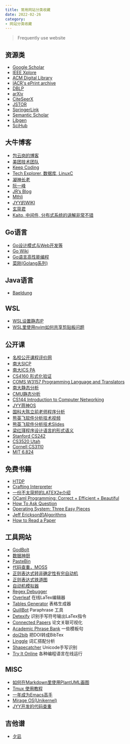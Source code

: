 ```yaml
---
title: 常用网站分类收藏
date: 2022-02-26
category:
- 网站分类收藏
---
```


> Frequently use website

<!-- more -->

## 资源类

- [Google Scholar](https://scholar.google.com/)
- [IEEE Xplore](https://ieeexplore.ieee.org/Xplore/home.jsp)
- [ACM Digital Library](https://dl.acm.org/)
- [IACR's ePrint archive](https://eprint.iacr.org/)
- [DBLP](https://dblp.uni-trier.de/)
- [arXiv](https://arxiv.org/)
- [CiteSeerX](http://citeseer.ist.psu.edu/index)
- [JSTOR](https://www.jstor.org/)
- [SpringerLink](https://link.springer.com/)
- [Semantic Scholar](https://www.semanticscholar.org/)
- [Libgen](https://libgen.is/)
- [SciHub](https://sci-hub.hkvisa.net/)

## 大牛博客

- [包云岗的博客](https://blog.sciencenet.cn/home.php?mod=space&uid=414166)
- [美团技术团队](https://tech.meituan.com/)
- [Keep Coding](https://liujiacai.net/)
- [Tech Explorer, 数据库, LinuxC](https://byronhe.com/)
- [凝神长老](https://www.jxtxzzw.com/)
- [阮一峰](http://www.ruanyifeng.com/blog/)
- [JR’s Blog](https://willendless.github.io/)
- [Mthli](https://mthli.xyz/)
- [JYY的WIKI](http://jyywiki.cn)
- [玄简君](https://ksqsf.moe/)
- [Kaito, 中间件, 分布式系统的讲解非常不错](http://kaito-kidd.com/)

## Go语言

- [Go设计模式与Web开发等](https://zhuanlan.zhihu.com/mohuishou)
- [Go Wiki](https://github.com/golang/go/wiki)
- [Go语言高性能编程](https://geektutu.com/post/high-performance-go.html)
- [菜刚(Golang系列)](https://i6448038.github.io/)

## Java语言

- [Baeldung](https://www.baeldung.com/)

## WSL

- [WSL设置静态IP](https://github.com/microsoft/WSL/issues/4210)
- [WSL里使用nvim如何共享剪贴板问题](https://github.com/neovim/neovim/wiki/FAQ#how-to-use-the-windows-clipboard-from-wsl)

## 公开课

- [名校公开课程评价网](https://conanhujinming.github.io/comments-for-awesome-courses/index.html)
- [南大SICP](https://nju-sicp.bitbucket.io/)
- [南大ICS PA](https://nju-projectn.github.io/ics-pa-gitbook/ics2021/index.html)
- [CS4160 形式化验证](https://www.cs.cornell.edu/courses/cs4160/2020sp/)
- [COMS W3157 Programming Language and Translators](http://www.cs.columbia.edu/~sedwards/classes/2021/4115-spring/)
- [南大静态分析](https://pascal-group.bitbucket.io/teaching.html)
- [CMU静态分析](http://www.cs.cmu.edu/~aldrich/courses/17-355-18sp/)
- [CS144 Introduction to Computer Networking](https://cs144.github.io/)
- [JYY蒋神OS](http://jyywiki.cn/OS/2022/)
- [国科大陈立前老师程序分析](https://www.educoder.net/classrooms/78obntkf/announcement)
- [熊英飞软件分析技术视频](https://liveclass.org.cn/cloudCourse/#/courseDetail/8mI06L2eRqk8GcsW)
- [熊英飞软件分析技术Slides](https://xiongyingfei.github.io/SA/2021/main.htm)
- [梁红瑾程序设计语言的形式语义](https://cs.nju.edu.cn/hongjin/teaching/semantics2020/index.htm)
- [Stanford CS242](https://stanford-cs242.github.io/f19/)
- [CS3520 Utah](https://my.eng.utah.edu/~cs3520/index.html)
- [Cornell CS3110](https://www.cs.cornell.edu/courses/cs3110/2020sp/lectures.html)
- [MIT 6.824](https://pdos.csail.mit.edu/6.824/)

## 免费书籍

- [HTDP](https://htdp.org/2022-2-9/Book/index.html)
- [Crafting Interpreter](https://craftinginterpreters.com/)
- [一份不太简短的LATEX2e介绍](http://mirrors.ctan.org/info/lshort/chinese/lshort-zh-cn.pdf)
- [OCaml Programming: Correct + Efficient + Beautiful](https://cs3110.github.io/textbook/cover.html)
- [How To Ask Question](https://github.com/ryanhanwu/How-To-Ask-Questions-The-Smart-Way/blob/main/README-zh_CN.md)
- [Operating System: Three Easy Pieces](https://pages.cs.wisc.edu/~remzi/OSTEP/)
- [Jeff Erickson的Algorithms](http://jeffe.cs.illinois.edu/teaching/algorithms/)
- [How to Read a Paper](http://www.mohu.org/info/lshort-cn.pdf)

## 工具网站

- [GodBolt](https://gcc.godbolt.org/)
- [数据神厨](https://gchq.github.io/CyberChef/)
- [PasteBin](https://paste.ofcode.org/)
- [代码查重，MOSS](https://theory.stanford.edu/~aiken/moss/)
- [正则表达式转非确定性有穷自动机](https://cyberzhg.github.io/toolbox/regex2nfa)
- [正则表达式铁道图](https://jex.im/regulex/#!flags=&re=%5E(a%7Cb)*%24)
- [自动机模拟器](https://ivanzuzak.info/noam/webapps/fsm_simulator/)
- [Regex Debugger](https://regex101.com/)
- [Overleaf](https://www.overleaf.com/) 在线LaTex编辑器
- [Tables Generator](https://www.tablesgenerator.com/) 表格生成器
- [QuillBot](https://quillbot.com/) Paraphrase 工具
- [Detexify](http://detexify.kirelabs.org/classify.html) 识别手写符号输出LaTex指令
- [Connected Papers](https://www.connectedpapers.com/) 论文关联可视化
- [Academic Phrase Bank](https://www.phrasebank.manchester.ac.uk/) 一些模板句
- [doi2bib](https://www.doi2bib.org/) 把DOI转成BibTex
- [Linggle](https://linggle.com/) 词汇搭配分析
- [Shapecatcher](https://shapecatcher.com/) Unicode手写识别
- [Try It Online](https://tio.run/#) 各种编程语言在线运行

## MISC

- [如何在Markdown里使用PlantUML画图](https://blog.csdn.net/Honnyee/article/details/115243923)
- [Tmux 使用教程](http://www.ruanyifeng.com/blog/2019/10/tmux.html)
- [一年成为Emacs高手](https://github.com/redguardtoo/mastering-emacs-in-one-year-guide/blob/master/guide-zh.org)
- [Mirage OS(Unikernel)](https://docs.mirage.io/index.html)
- [JYY开发的代码查重](https://zhuanlan.zhihu.com/p/40568346)

## 吉他谱

- [夕凪](https://www.jitashe.org/tab/1335995/)
